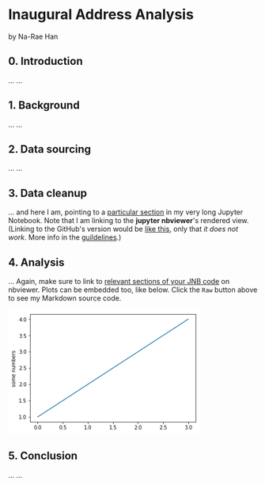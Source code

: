 # Inaugural Address Analysis

by Na-Rae Han

## 0. Introduction
... ...

## 1. Background
... ...

## 2. Data sourcing
... ...

## 3. Data cleanup
... and here I am, pointing to a [particular section](https://nbviewer.jupyter.org/github/Data-Science-for-Linguists-2021/Inaugural-Address-Analysis/blob/main/process_data.ipynb#Second-section) in my very long Jupyter Notebook. Note that I am linking to the **jupyter nbviewer**'s rendered view. (Linking to the GitHub's version would be [like this](process_data.ipynb#Second-section), only that _it does not work_. More info in the [guildelines](https://naraehan.github.io/Data-Science-for-Linguists-2021/project#final).)   

## 4. Analysis
... Again, make sure to link to [relevant sections of your JNB code](https://nbviewer.jupyter.org/github/Data-Science-for-Linguists-2021/Inaugural-Address-Analysis/blob/main/process_data.ipynb#Third-section) on nbviewer. Plots can be embedded too, like below. Click the `Raw` button above to see my Markdown source code. 

![png](image_files/output_8_0.png)


## 5. Conclusion
... ...
